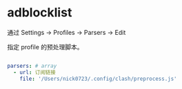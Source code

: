 # adblocklist

通过 Settings -> Profiles -> Parsers -> Edit

指定 profile 的预处理脚本。
``` yaml

parsers: # array
  - url: 订阅链接
    file: '/Users/nick0723/.config/clash/preprocess.js'
    
```
